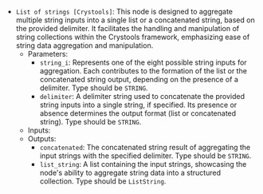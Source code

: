 - `List of strings [Crystools]`: This node is designed to aggregate multiple string inputs into a single list or a concatenated string, based on the provided delimiter. It facilitates the handling and manipulation of string collections within the Crystools framework, emphasizing ease of string data aggregation and manipulation.
    - Parameters:
        - `string_i`: Represents one of the eight possible string inputs for aggregation. Each contributes to the formation of the list or the concatenated string output, depending on the presence of a delimiter. Type should be `STRING`.
        - `delimiter`: A delimiter string used to concatenate the provided string inputs into a single string, if specified. Its presence or absence determines the output format (list or concatenated string). Type should be `STRING`.
    - Inputs:
    - Outputs:
        - `concatenated`: The concatenated string result of aggregating the input strings with the specified delimiter. Type should be `STRING`.
        - `list_string`: A list containing the input strings, showcasing the node's ability to aggregate string data into a structured collection. Type should be `ListString`.
